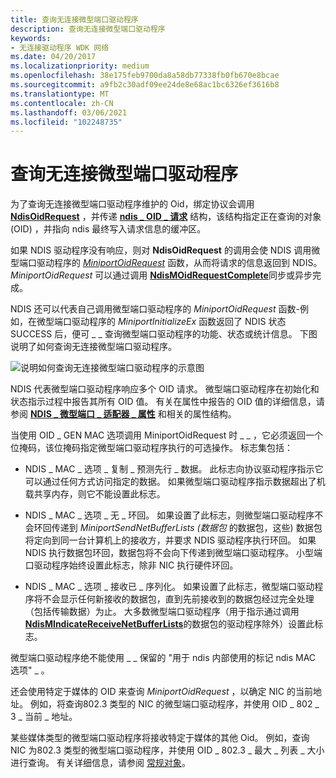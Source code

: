 ```yaml
---
title: 查询无连接微型端口驱动程序
description: 查询无连接微型端口驱动程序
keywords:
- 无连接驱动程序 WDK 网络
ms.date: 04/20/2017
ms.localizationpriority: medium
ms.openlocfilehash: 38e175feb9700da8a58db77338fb0fb670e8bcae
ms.sourcegitcommit: a9fb2c30adf09ee24de8e68ac1bc6326ef3616b8
ms.translationtype: MT
ms.contentlocale: zh-CN
ms.lasthandoff: 03/06/2021
ms.locfileid: "102248735"
---
```

# <a name="querying-a-connectionless-miniport-driver"></a>查询无连接微型端口驱动程序





为了查询无连接微型端口驱动程序维护的 Oid，绑定协议会调用 [**NdisOidRequest**](/windows-hardware/drivers/ddi/ndis/nf-ndis-ndisoidrequest) ，并传递 [**ndis \_ OID \_ 请求**](/windows-hardware/drivers/ddi/oidrequest/ns-oidrequest-ndis_oid_request) 结构，该结构指定正在查询的对象 (OID) ，并指向 ndis 最终写入请求信息的缓冲区。

如果 NDIS 驱动程序没有响应，则对 **NdisOidRequest** 的调用会使 NDIS 调用微型端口驱动程序的 [*MiniportOidRequest*](/windows-hardware/drivers/ddi/ndis/nc-ndis-miniport_oid_request) 函数，从而将请求的信息返回到 NDIS。 *MiniportOidRequest* 可以通过调用 [**NdisMOidRequestComplete**](/windows-hardware/drivers/ddi/ndis/nf-ndis-ndismoidrequestcomplete)同步或异步完成。

NDIS 还可以代表自己调用微型端口驱动程序的 *MiniportOidRequest* 函数-例如，在微型端口驱动程序的 *MiniportInitializeEx* 函数返回了 NDIS 状态 SUCCESS 后，便可 \_ \_ 查询微型端口驱动程序的功能、状态或统计信息。 下图说明了如何查询无连接微型端口驱动程序。

![说明如何查询无连接微型端口驱动程序的示意图](images/fig5-2.png)

NDIS 代表微型端口驱动程序响应多个 OID 请求。 微型端口驱动程序在初始化和状态指示过程中报告其所有 OID 值。 有关在属性中报告的 OID 值的详细信息，请参阅 [**NDIS \_ 微型端口 \_ 适配器 \_ 属性**](/windows-hardware/drivers/ddi/ndis/ns-ndis-_ndis_miniport_adapter_attributes) 和相关的属性结构。

当使用 OID \_ GEN MAC 选项调用 MiniportOidRequest 时 \_ \_ ，它必须返回一个位掩码，该位掩码指定微型端口驱动程序执行的可选操作。 标志集包括：

-   NDIS \_ MAC \_ 选项 \_ 复制 \_ 预测先行 \_ 数据。 此标志向协议驱动程序指示它可以通过任何方式访问指定的数据。 如果微型端口驱动程序指示数据超出了机载共享内存，则它不能设置此标志。

-   NDIS \_ MAC \_ 选项 \_ 无 \_ 环回。 如果设置了此标志，则微型端口驱动程序不会环回传递到 *MiniportSendNetBufferLists (数据包* 的数据包，这些) 数据包将定向到同一台计算机上的接收方，并要求 NDIS 驱动程序执行环回。 如果 NDIS 执行数据包环回，数据包将不会向下传递到微型端口驱动程序。 小型端口驱动程序始终设置此标志，除非 NIC 执行硬件环回。

-   NDIS \_ MAC \_ 选项 \_ 接收已 \_ 序列化。 如果设置了此标志，微型端口驱动程序将不会显示任何新接收的数据包，直到先前接收到的数据包经过完全处理（包括传输数据）为止。 大多数微型端口驱动程序（用于指示通过调用 [**NdisMIndicateReceiveNetBufferLists**](/windows-hardware/drivers/ddi/ndis/nf-ndis-ndismindicatereceivenetbufferlists)的数据包的驱动程序除外）设置此标志。

微型端口驱动程序绝不能使用 \_ \_ 保留的 "用于 ndis 内部使用的标记 ndis MAC 选项" \_ 。

还会使用特定于媒体的 OID 来查询 *MiniportOidRequest* ，以确定 NIC 的当前地址。 例如，将查询802.3 类型的 NIC 的微型端口驱动程序，并使用 OID \_ 802 \_ 3 \_ 当前 \_ 地址。

某些媒体类型的微型端口驱动程序将接收特定于媒体的其他 Oid。 例如，查询 NIC 为802.3 类型的微型端口驱动程序，并使用 OID \_ 802.3 \_ 最大 \_ 列表 \_ 大小进行查询。 有关详细信息，请参阅 [常规对象](/previous-versions/windows/hardware/network/ff546510(v=vs.85))。

 


